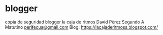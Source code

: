 # blogger
copia de seguridad blogger la caja de ritmos
David Pèrez
Segundo A Matutino 
perifecua@gmail.com
Blog: https://lacajaderitmoss.blogspot.com/
